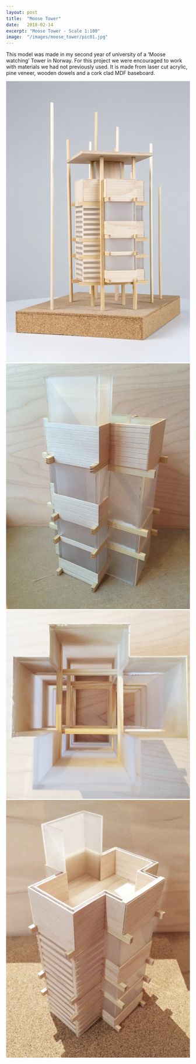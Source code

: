 ```yaml
---
layout: post
title:	"Moose Tower"
date:	2018-02-14
excerpt: "Moose Tower - Scale 1:100"
image:	"/images/moose_tower/pic01.jpg"
---
```

This model was made in my second year of university of a ‘Moose watching’ Tower in Norway. For this project we were encouraged to work with materials we had not previously used. It is made from laser cut acrylic, pine veneer, wooden dowels and a cork clad MDF baseboard.
<div class="box alt">
	<div class="row 50% uniform">
		<span class="image left"><img src="/images/moose_tower/pic02.jpg" alt="" /></span>
		<span class="image right"><img src="/images/moose_tower/pic03.jpg" alt="" /></span>
		<!-- Break -->
		<span class="image left"><img src="/images/moose_tower/pic04.jpg" alt="" /></span>
		<span class="image right"><img src="/images/moose_tower/pic05.jpg" alt="" /></span>
	</div>
</div>

